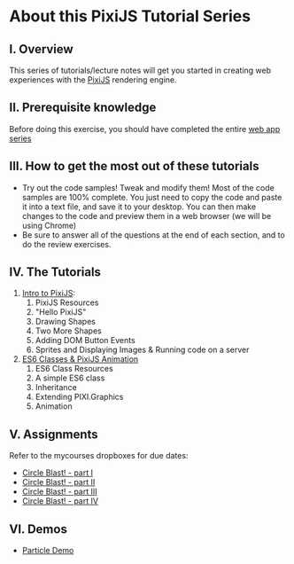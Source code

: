 # About this PixiJS Tutorial Series
## I. Overview
This series of tutorials/lecture notes will get you started in creating web experiences with the [PixiJS](http://www.pixijs.com) rendering engine.

## II. Prerequisite knowledge
Before doing this exercise, you should have completed the entire [web app series](./web-apps-0.md)

## III. How to get the most out of these tutorials
- Try out the code samples! Tweak and modify them! Most of the code samples are 100% complete. You just need to copy the code and paste it into a text file, and save it to your desktop. You can then make changes to the code and preview them in a web browser (we will be using Chrome)
- Be sure to answer all of the questions at the end of each section, and to do the review exercises.

## IV. The Tutorials
1. [Intro to PixiJS](./pixi-js-1.md):
    1. PixiJS Resources
    1. "Hello PixiJS"
    1. Drawing Shapes
    1. Two More Shapes
    1. Adding DOM Button Events
    1. Sprites and Displaying Images & Running code on a server
1. [ES6 Classes & PixiJS Animation](./pixi-js-2.md)
    1. ES6 Class Resources
    1. A simple ES6 class
    1. Inheritance
    1. Extending PIXI.Graphics
    1. Animation
 
## V. Assignments
Refer to the mycourses dropboxes for due dates:
- [Circle Blast! - part I](./HW-circle-blast.md)
- [Circle Blast! - part II](./HW-circle-blast-2.md)
- [Circle Blast! - part III](./HW-circle-blast-3.md)
- [Circle Blast! - part IV](./HW-circle-blast-4.md)

## VI. Demos
- [Particle Demo](./_files/particle-demo.zip)

